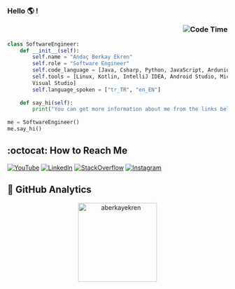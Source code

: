 ### Hello :earth_americas: !<p align="right">![Code Time](http://img.shields.io/badge/Code%20Time-343%20hrs%2025%20mins-blue)</p>

```python
class SoftwareEngineer:
    def __init__(self):
        self.name = "Andaç Berkay Ekren"
        self.role = "Software Engineer"
        self.code_language = [Java, Csharp, Python, JavaScript, Ardunio, Sql]
        self.tools = [Linux, Kotlin, IntelliJ IDEA, Android Studio, Microsoft Sql Server, Git, Visual Studio Code, 
        Visual Studio]
        self.language_spoken = ["tr_TR", "en_EN"]
        
    def say_hi(self):
        print("You can get more information about me from the links below.")
        
me = SoftwareEngineer()
me.say_hi()
```

## :octocat: How to Reach Me

[![YouTube](https://img.shields.io/badge/-YouTube-ffffff?style=flat&logo=YouTube&logoColor=eb2f06)](https://www.youtube.com/channel/UCGfxd_fCog9r11d9dm-cOiQ) 
[![LinkedIn](https://img.shields.io/badge/-LinkedIn-ffffff?style=flat&logo=linkedin&logoColor=0984e3)](https://www.linkedin.com/in/anda%C3%A7-e-783134215/) 
[![StackOverflow](https://img.shields.io/badge/-StackOverflow-ffffff?style=flat&logo=StackOverflow)](https://stackoverflow.com/users/19333732/anda%c3%a7-berkay-ekren)
[![Instagram](https://img.shields.io/badge/-Instagram-ffffff?style=flat&logo=Instagram)](https://instagram.com/andacberkaye)

## 📌 GitHub Analytics

<p align="center">
<a href="https://github.com/aberkayekren">
  <img height="180em" align="center" src="https://github-readme-stats.vercel.app/api/top-langs?username=aberkayekren&show_icons=true&locale=en&layout=compact&langs_count=8&theme=gradient" alt="aberkayekren"/>
</a>
</p>
